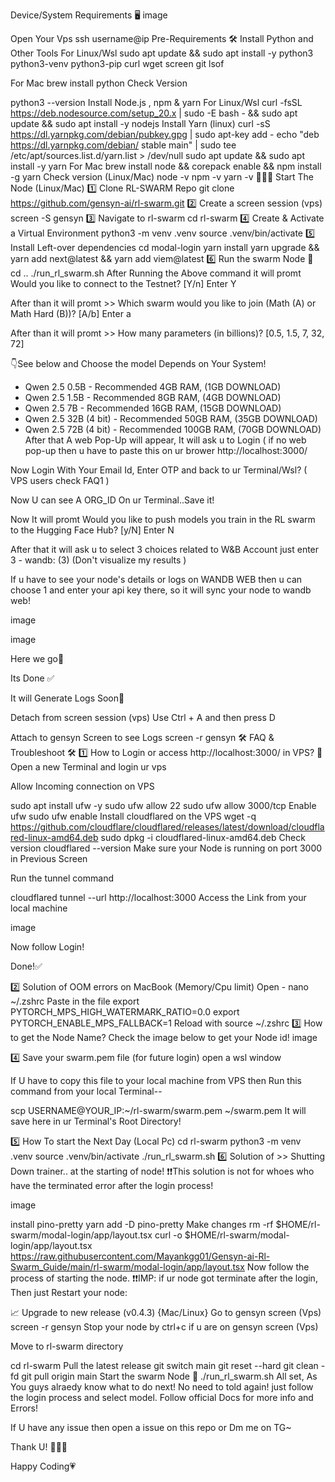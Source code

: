 Device/System Requirements 🖥️
image

Open Your Vps
ssh username@ip
Pre-Requirements 🛠
Install Python and Other Tools
For Linux/Wsl
sudo apt update && sudo apt install -y python3 python3-venv python3-pip curl wget screen git lsof

For Mac
brew install python
Check Version

python3 --version
Install Node.js , npm & yarn
For Linux/Wsl
curl -fsSL https://deb.nodesource.com/setup_20.x | sudo -E bash - && sudo apt update && sudo apt install -y nodejs
Install Yarn (linux)
curl -sS https://dl.yarnpkg.com/debian/pubkey.gpg | sudo apt-key add -
echo "deb https://dl.yarnpkg.com/debian/ stable main" | sudo tee /etc/apt/sources.list.d/yarn.list > /dev/null
sudo apt update && sudo apt install -y yarn
For Mac
brew install node && corepack enable && npm install -g yarn
Check version (Linux/Mac)
node -v
npm -v
yarn -v
👨🏻‍💻 Start The Node (Linux/Mac)
1️⃣ Clone RL-SWARM Repo
git clone https://github.com/gensyn-ai/rl-swarm.git
2️⃣ Create a screen session (vps)
screen -S gensyn
3️⃣ Navigate to rl-swarm
cd rl-swarm
4️⃣ Create & Activate a Virtual Environment
python3 -m venv .venv
source .venv/bin/activate
5️⃣ Install Left-over dependencies
cd modal-login
yarn install
yarn upgrade &&  yarn add next@latest &&  yarn add viem@latest
6️⃣ Run the swarm Node 🚀
cd ..
./run_rl_swarm.sh
After Running the Above command it will promt Would you like to connect to the Testnet? [Y/n] Enter Y

After than it will promt >> Which swarm would you like to join (Math (A) or Math Hard (B))? [A/b] Enter a

After than it will promt >> How many parameters (in billions)? [0.5, 1.5, 7, 32, 72]

👇See below and Choose the model Depends on Your System!

- Qwen 2.5 0.5B                - Recommended 4GB RAM, (1GB DOWNLOAD)
- Qwen 2.5 1.5B                - Recommended 8GB RAM, (4GB DOWNLOAD)
- Qwen 2.5 7B                  - Recommended 16GB RAM, (15GB DOWNLOAD)
- Qwen 2.5 32B (4 bit)         - Recommended 50GB RAM, (35GB DOWNLOAD)
- Qwen 2.5 72B (4 bit)         - Recommended 100GB RAM, (70GB DOWNLOAD)
After that A web Pop-Up will appear, It will ask u to Login ( if no web pop-up then u have to paste this on ur brower http://localhost:3000/

Now Login With Your Email Id, Enter OTP and back to ur Terminal/Wsl? ( VPS users check FAQ1 )

Now U can see A ORG_ID On ur Terminal..Save it!

Now It will promt Would you like to push models you train in the RL swarm to the Hugging Face Hub? [y/N] Enter N

After that it will ask u to select 3 choices related to W&B Account just enter 3 - wandb: (3) (Don't visualize my results )

If u have to see your node's details or logs on WANDB WEB then u can choose 1 and enter your api key there, so it will sync your node to wandb web!

image

image

Here we go🚀

Its Done ✅

It will Generate Logs Soon🙌

Detach from screen session (vps)
Use Ctrl + A and then press D

Attach to gensyn Screen to see Logs
screen -r gensyn
🛠 FAQ & Troubleshoot 🛠
1️⃣ How to Login or access http://localhost:3000/ in VPS? 📶
Open a new Terminal and login ur vps

Allow Incoming connection on VPS

sudo apt install ufw -y
sudo ufw allow 22
sudo ufw allow 3000/tcp
Enable ufw
sudo ufw enable
Install cloudflared on the VPS
wget -q https://github.com/cloudflare/cloudflared/releases/latest/download/cloudflared-linux-amd64.deb
sudo dpkg -i cloudflared-linux-amd64.deb
Check version
cloudflared --version
Make sure your Node is running on port 3000 in Previous Screen

Run the tunnel command

cloudflared tunnel --url http://localhost:3000
Access the Link from your local machine

image

Now follow Login!

Done!✅

2️⃣ Solution of OOM errors on MacBook (Memory/Cpu limit)
Open -
nano ~/.zshrc
Paste in the file
export PYTORCH_MPS_HIGH_WATERMARK_RATIO=0.0
export PYTORCH_ENABLE_MPS_FALLBACK=1
Reload with
  source ~/.zshrc
3️⃣ How to get the Node Name?
Check the image below to get your Node id!
image

4️⃣ Save your swarm.pem file (for future login)
open a wsl window

If U have to copy this file to your local machine from VPS then Run this command from your local Terminal--

scp USERNAME@YOUR_IP:~/rl-swarm/swarm.pem ~/swarm.pem
It will save here in ur Terminal's Root Directory!

5️⃣ How To start the Next Day (Local Pc)
 cd rl-swarm
 python3 -m venv .venv
source .venv/bin/activate
./run_rl_swarm.sh
6️⃣ Solution of >> Shutting Down trainer.. at the starting of node!
❗❗This solution is not for whoes who have the terminated error after the login process!

image

install pino-pretty
yarn add -D pino-pretty
Make changes
rm -rf $HOME/rl-swarm/modal-login/app/layout.tsx
curl -o $HOME/rl-swarm/modal-login/app/layout.tsx https://raw.githubusercontent.com/Mayankgg01/Gensyn-ai-Rl-Swarm_Guide/main/rl-swarm/modal-login/app/layout.tsx
Now follow the process of starting the node.
❗❗IMP: if ur node got terminate after the login, Then just Restart your node:

📈 Upgrade to new release (v0.4.3) {Mac/Linux}
Go to gensyn screen (Vps)
screen -r gensyn
Stop your node by ctrl+c if u are on gensyn screen (Vps)

Move to rl-swarm directory

cd rl-swarm
Pull the latest release
git switch main
git reset --hard
git clean -fd
git pull origin main
Start the swarm Node 🚀
./run_rl_swarm.sh
All set, As You guys alraedy know what to do next! No need to told again! just follow the login process and select model.
Follow official Docs for more info and Errors!

If U have any issue then open a issue on this repo or Dm me on TG~

Thank U! 👨🏻‍💻

Happy Coding💗

